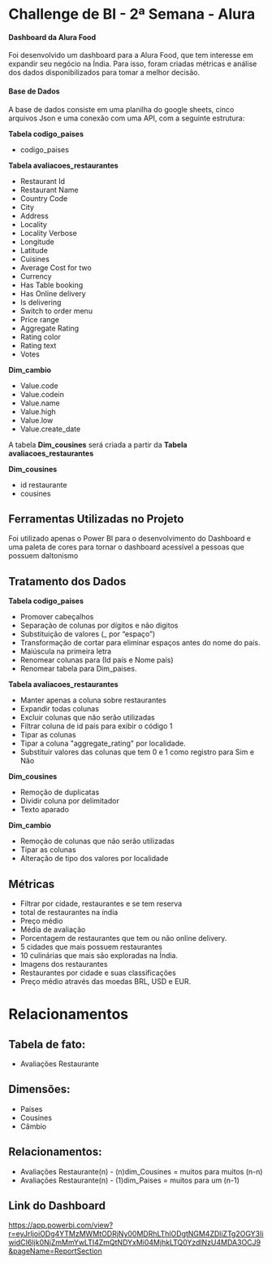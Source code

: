 # Challenge de BI - 2ª Semana - Alura

#### Dashboard da Alura Food

Foi desenvolvido um dashboard para a Alura Food, que tem interesse em expandir seu negócio na Índia. Para isso, foram criadas métricas e análise dos dados disponibilizados para tomar a melhor decisão.

#### Base de Dados
A base de dados consiste em uma planilha do google sheets, cinco arquivos Json e uma conexão com uma API, com a seguinte estrutura:

**Tabela codigo_paises**
* codigo_paises


**Tabela avaliacoes_restaurantes**
* Restaurant Id
* Restaurant Name
* Country Code
* City
* Address
* Locality
* Locality Verbose
* Longitude
* Latitude
* Cuisines
* Average Cost for two
* Currency
* Has Table booking
* Has Online delivery
* Is delivering
* Switch to order menu
* Price range
* Aggregate Rating
* Rating color
* Rating text
* Votes

**Dim_cambio**
* Value.code
* Value.codein
* Value.name
* Value.high
* Value.low
* Value.create_date

A tabela  **Dim_cousines** será criada a partir da **Tabela avaliacoes_restaurantes**

**Dim_cousines**
* id restaurante
* cousines

## Ferramentas Utilizadas no Projeto

Foi utilizado apenas o Power BI para o desenvolvimento do Dashboard e uma paleta de cores para tornar o dashboard acessível a pessoas que possuem daltonismo

## Tratamento dos Dados

**Tabela codigo_paises**

* Promover cabeçalhos
* Separação de colunas por dígitos e não digitos
* Substituição de valores (_ por “espaço”)
* Transformação de cortar para eliminar espaços antes do nome do país.
* Maiúscula na primeira letra
* Renomear colunas para (Id país e Nome país)
* Renomear tabela para Dim_paises.

**Tabela avaliacoes_restaurantes**

* Manter apenas a coluna sobre restaurantes
* Expandir todas colunas
* Excluir colunas que não serão utilizadas
* Filtrar coluna de id país para exibir o código 1
* Tipar as colunas
* Tipar a coluna "aggregate_rating" por localidade.
* Substituir valores das colunas que tem 0 e 1 como registro para Sim e Não

**Dim_cousines**

* Remoção de duplicatas
* Dividir coluna por delimitador
* Texto aparado

**Dim_cambio**

* Remoção de colunas que não serão utilizadas
* Tipar as colunas
* Alteração de tipo dos valores por localidade

## Métricas

* Filtrar por cidade, restaurantes e se tem reserva
* total de restaurantes na índia
* Preço médio
* Média de avaliação
* Porcentagem de restaurantes que tem ou não online delivery.
* 5 cidades que mais possuem restaurantes
* 10 culinárias que mais são exploradas na Índia.
* Imagens dos restaurantes
* Restaurantes por cidade e suas classificações
* Preço médio através das moedas BRL, USD e EUR.

# Relacionamentos

## Tabela de fato:

* Avaliações Restaurante

## Dimensões:

* Países
* Cousines
* Câmbio

## Relacionamentos:

* Avaliações Restaurante(n) - (n)dim_Cousines = muitos para muitos (n-n)
* Avaliações Restaurante(n) - (1)dim_Paises = muitos para um (n-1)

## Link do Dashboard
https://app.powerbi.com/view?r=eyJrIjoiODg4YTMzMWMtODRjNy00MDRhLThlODgtNGM4ZDliZTg2OGY3IiwidCI6Ijk0NjZmMmYwLTI4ZmQtNDYxMi04MjhkLTQ0YzdlNzU4MDA3OCJ9&pageName=ReportSection
